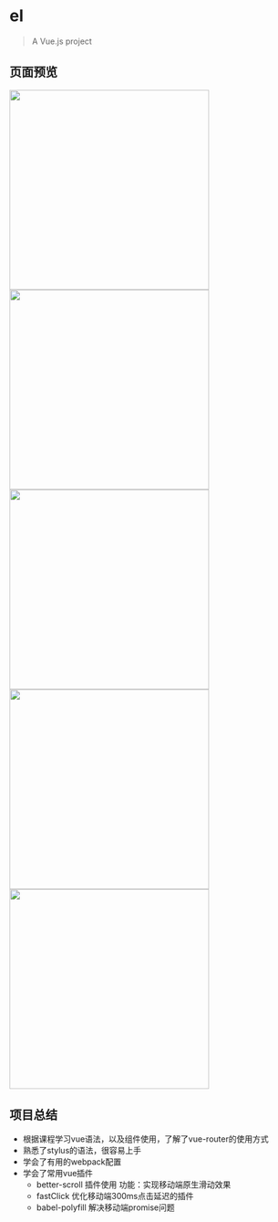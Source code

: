 # el

> A Vue.js project

## 页面预览

<img src="https://gitee.com/closeroop/el/raw/master/screenShoot/Screenshot_20181022-184152.jpg"  height=350 /><img src="https://gitee.com/closeroop/el/raw/master/screenShoot/Screenshot_20181022-184431.jpg"  height=350 /><img src="https://gitee.com/closeroop/el/raw/master/screenShoot/Screenshot_20181022-184248.jpg"  height=350 /><img src="https://gitee.com/closeroop/el/raw/master/screenShoot/Screenshot_20181022-184242.jpg"  height=350 /><img src="https://gitee.com/closeroop/el/raw/master/screenShoot/Screenshot_20181022-184330.jpg"  height=350 />

## 项目总结
  * 根据课程学习vue语法，以及组件使用，了解了vue-router的使用方式
  * 熟悉了stylus的语法，很容易上手
  * 学会了有用的webpack配置
  * 学会了常用vue插件
    - better-scroll 插件使用 功能：实现移动端原生滑动效果
    - fastClick 优化移动端300ms点击延迟的插件
    - babel-polyfill  解决移动端promise问题

